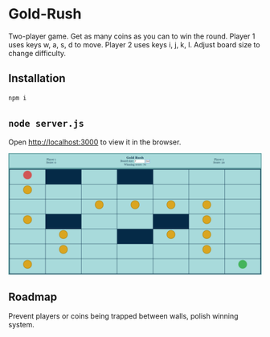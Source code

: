 # Gold-Rush

Two-player game. Get as many coins as you can to win the round.
Player 1 uses keys w, a, s, d to move.
Player 2 uses keys i, j, k, l.
Adjust board size to change difficulty.

## Installation

```bash
npm i
```

## `node server.js`

Open [http://localhost:3000](http://localhost:3000) to view it in the browser.

![Screenshot](/screenshot.png?raw=true)

## Roadmap

Prevent players or coins being trapped between walls, polish winning system.
